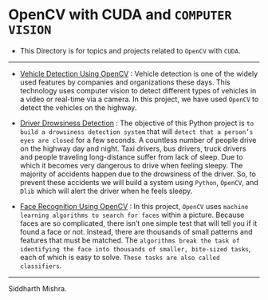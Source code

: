 # OpenCV with CUDA and `COMPUTER VISION`

* This Directory is for topics and projects related to `OpenCV` with `CUDA`.
---------------------------------------------------------------------------------------------------------------------
* <a href="https://github.com/RustyGrackle/Fundamentals_Of_Machine_Learning/tree/main/OpenCV%20with%20CUDA/Vehicle-Car-detection-in-real-time">Vehicle Detection Using OpenCV</a> : Vehicle detection is one of the widely used features by companies and organizations these days. This technology uses computer vision to detect different types of vehicles in a video or real-time via a camera. In this project, we have used `OpenCV` to detect the vehicles on the highway.

* <a href="https://github.com/RustyGrackle/Fundamentals_Of_Machine_Learning/tree/main/OpenCV%20with%20CUDA/DriverDrowsiness">Driver Drowsiness Detection</a> : The objective of this Python project is `to build a drowsiness detection system` that will `detect that a person’s eyes are closed` for a few seconds. A countless number of people drive on the highway day and night. Taxi drivers, bus drivers, truck drivers and people traveling long-distance suffer from lack of sleep. Due to which it becomes very dangerous to drive when feeling sleepy. The majority of accidents happen due to the drowsiness of the driver. So, to prevent these accidents we will build a system using `Python`, `OpenCV`, and `Dlib` which will alert the driver when he feels sleepy.

* <a href="https://github.com/RustyGrackle/Fundamentals_Of_Machine_Learning/tree/main/OpenCV%20with%20CUDA/FaceRecognition_usingOpenCVand_Python">Face Recognition Using OpenCV</a> : In this project, `OpenCV` uses `machine learning algorithms to search for faces` within a picture. Because faces are so complicated, there isn’t one simple test that will tell you if it found a face or not. Instead, there are thousands of small patterns and features that must be matched. The `algorithms break the task of identifying the face into thousands of smaller, bite-sized tasks`, each of which is easy to solve. `These tasks are also called classifiers`.
-----------------------------------------------------------------------------------------------------------------------
Siddharth Mishra.
